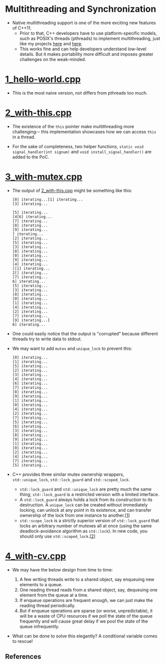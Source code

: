 # Multithreading and Synchronization

* Native multithreading support is one of the more exciting new features
of C++11.
    * Prior to that, C++ developers have to use platform-specific models,
    such as POSIX's threads (pthreads) to implement multithreading,
    just like my projects [here](../../common/04_posix-api/03_signal-handler/)
    and [here](https://github.com/alex-lt-kong/camera-server).
    * This works fine and can help developers understand low-level details.
    But it makes portability more difficult and imposes greater challenges on
    the weak-minded.

# [1_hello-world.cpp](./1_hello-world.cpp)

* This is the most naive version, not differs from pthreads too much.

# [2_with-this.cpp](./2_with-this.cpp)

* The existence of the `this` pointer make multithreading more challenging--
this implementation showcases how we can access `this` in a thread.

* For the sake of completeness, two helper functions,
`static void signal_handler(int signum)` and `void install_signal_handler()`
are added to the PoC.

# [3_with-mutex.cpp](./3_with-mutex.cpp)

* The output of [2_with-this.cpp](./2_with-this.cpp) might be something like
this:
    ```
    [0] iterating...[1] iterating...
    [3] iterating...

    [5] iterating...
    [4[6] iterating...
    [7] iterating...
    [8] iterating...
    [9] iterating...
    ] iterating...
    [2] iterating...
    [5] iterating...
    [3] iterating...
    [8] iterating...
    [0] iterating...
    [9] iterating...
    [4] iterating...
    [[1] iterating...
    2[] iterating...
    [7] iterating...
    6] iterating...
    [5] iterating...
    [3] iterating...
    [8] iterating...
    [0] iterating...
    [1] iterating...
    [4] iterating...
    [2] iterating...
    [7] iterating...
    [9] iterating...[
    6] iterating...
    ```

* One could easily notice that the output is "corrupted" because different
threads try to write data to stdout.

* We may want to add `mutex` and `unique_lock` to prevent this:

    ```
    [0] iterating...
    [1] iterating...
    [5] iterating...
    [2] iterating...
    [3] iterating...
    [4] iterating...
    [6] iterating...
    [7] iterating...
    [8] iterating...
    [9] iterating...
    [1] iterating...
    [0] iterating...
    [4] iterating...
    [2] iterating...
    [7] iterating...
    [5] iterating...
    [6] iterating...
    [3] iterating...
    [8] iterating...
    [9] iterating...
    [1] iterating...
    [0] iterating...
    [2] iterating...
    [4] iterating...
    [7] iterating...
    [5] iterating...
    ```

* C++ provides three similar mutex ownership wrappers, `std::unique_lock`,
`std::lock_guard` and `std::scoped_lock`. 
    * `std::lock_guard` and `std::unique_lock` are pretty much the same thing;
    `std::lock_guard` is a restricted version with a limited interface.
    * A `std::lock_guard` always holds a lock from its construction to 
    its destruction. A `unique_lock` can be created without immediately locking,
    can unlock at any point in its existence, and can transfer ownership of the
    lock from one instance to another.[[1]]
    * `std::scope_lock` is a strictly superior version of `std::lock_guard`
    that locks an arbitrary number of mutexes all at once (using the same
    deadlock-avoidance algorithm as `std::lock`). In new code, you should
    only use `std::scoped_lock`.[[2]]


# [4_with-cv.cpp](./4_with-cv.cpp)

* We may have the below design from time to time:
    1. A few writing threads write to a shared object, say enqueuing new
    elements to a queue.
    1. One reading thread reads from a shared object, say, dequeuing one
    element from the queue at a time.
    1. If enqueue operations are frequent enough, we can just make the reading
    thread periodically.
    1. But if enqueue operations are sparse (or worse, unpredictable), it
    will be a waste of CPU resources if we poll the state of the queue
    frequently and will cause great delay if we pool the state of the queue
    infrequently.

* What can be done to solve this elegantly? A conditional variable comes to
rescue!

## References

[1]: https://stackoverflow.com/questions/20516773/stdunique-lockstdmutex-or-stdlock-guardstdmutex "std::unique_lock<std::mutex> or std::lock_guard<std::mutex>?"
[2]: https://stackoverflow.com/questions/43019598/stdlock-guard-or-stdscoped-lock "std::lock_guard or std::scoped_lock?"